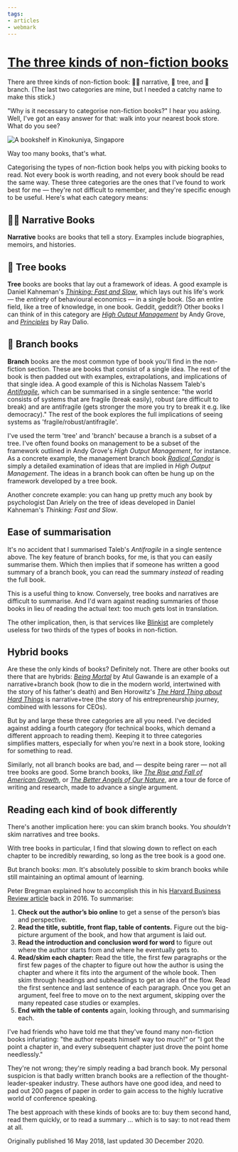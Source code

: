 ```yaml
---
tags:
- articles
- webmark
---
```

   
# [The three kinds of non-fiction books](https://commoncog.com/the-3-kinds-of-non-fiction-book)   
   
There are three kinds of non-fiction book: 💁‍♀️ narrative, 🌳 tree, and 🌿 branch. (The last two categories are mine, but I needed a catchy name to make this stick.)   
   
"Why is it necessary to categorise non-fiction books?" I hear you asking. Well, I've got an easy answer for that: walk into your nearest book store. What do you see?   
   
![A bookshelf in Kinokuniya, Singapore](https://commoncog.com/content/images/2018/05/kino_bookshelf.jpg)   
   
Way too many books, that's what.   
   
Categorising the types of non-fiction book helps you with picking books to read. Not every book is worth reading, and not every book should be read the same way. These three categories are the ones that I've found to work best for me — they're not difficult to remember, and they're specific enough to be useful. Here's what each category means:   
   
## 💁‍♀️ Narrative Books   
   
**Narrative** books are books that tell a story. Examples include biographies, memoirs, and histories.   
   
## 🌳 Tree books   
   
**Tree** books are books that lay out a framework of ideas. A good example is Daniel Kahneman's *[Thinking: Fast and Slow](https://www.amazon.com/Thinking-Fast-Slow-Daniel-Kahneman/dp/0374533555)*, which lays out his life's work — the *entirety* of behavioural economics — in a single book. (So an entire field, like a tree of knowledge, in one book. Geddit, geddit?) Other books I can think of in this category are *[High Output Management](https://www.amazon.com/High-Output-Management-Andrew-Grove/dp/0679762884)* by Andy Grove, and *[Principles](https://www.amazon.com/Principles-Life-Work-Ray-Dalio/dp/1501124021)* by Ray Dalio.   
   
## 🌿 Branch books   
   
**Branch** books are the most common type of book you'll find in the non-fiction section. These are books that consist of a single idea. The rest of the book is then padded out with examples, extrapolations, and implications of that single idea. A good example of this is Nicholas Nassem Taleb's *[Antifragile](https://www.amazon.com/Antifragile-Things-That-Disorder-Incerto/dp/0812979680)*, which can be summarised in a single sentence: "the world consists of systems that are fragile (break easily), robust (are difficult to break) and are antifragile (gets stronger the more you try to break it e.g. like democracy)." The rest of the book explores the full implications of seeing systems as 'fragile/robust/antifragile'.   
   
I've used the term 'tree' and 'branch' because a branch is a subset of a tree. I've often found books on management to be a subset of the framework outlined in Andy Grove's *High Output Management*, for instance. As a concrete example, the management branch book *[Radical Candor](https://www.amazon.com/Radical-Candor-Kim-Scott/dp/B01KTIEFEE)* is simply a detailed examination of ideas that are implied in *High Output Management*. The ideas in a branch book can often be hung up on the framework developed by a tree book.   
   
Another concrete example: you can hang up pretty much any book by psychologist Dan Ariely on the tree of ideas developed in Daniel Kahneman's *Thinking: Fast and Slow*.   
   
## Ease of summarisation   
   
It's no accident that I summarised Taleb's *Antifragile* in a single sentence above. The key feature of branch books, for me, is that you can easily summarise them. Which then implies that if someone has written a good summary of a branch book, you can read the summary *instead* of reading the full book.   
   
This is a useful thing to know. Conversely, tree books and narratives are difficult to summarise. And I'd warn against reading summaries of those books in lieu of reading the actual text: too much gets lost in translation.   
   
The other implication, then, is that services like [Blinkist](https://www.blinkist.com/) are completely useless for two thirds of the types of books in non-fiction.   
   
## Hybrid books   
   
Are these the only kinds of books? Definitely not. There are other books out there that are hybrids: *[Being Mortal](https://www.amazon.com/Being-Mortal-Medicine-What-Matters-ebook/dp/B00JCW0BCY)* by Atul Gawande is an example of a narrative+branch book (how to die in the modern world, intertwined with the story of his father's death) and Ben Horowitz's *[The Hard Thing about Hard Things](https://www.amazon.com/Hard-Thing-About-Things-Building/dp/0062273205)* is narrative+tree (the story of his entrepreneurship journey, combined with lessons for CEOs).   
   
But by and large these three categories are all you need. I've decided against adding a fourth category (for technical books, which demand a different approach to reading them). Keeping it to three categories simplifies matters, especially for when you're next in a book store, looking for something to read.   
   
Similarly, not all branch books are bad, and — despite being rarer — not all tree books are good. Some branch books, like *[The Rise and Fall of American Growth](http://amazon.com/dp/0691147728)*, or *[The Better Angels of Our Nature](https://www.amazon.com/Better-Angels-Our-Nature-Violence/dp/0143122010)*, are a tour de force of writing and research, made to advance a single argument.   
   
## Reading each kind of book differently   
   
There's another implication here: you can skim branch books. You *shouldn't* skim narratives and tree books.   
   
With tree books in particular, I find that slowing down to reflect on each chapter to be incredibly rewarding, so long as the tree book is a good one.   
   
But branch books: *man*. It's absolutely possible to skim branch books while still maintaining an optimal amount of learning.   
   
Peter Bregman explained how to accomplish this in his [Harvard Business Review article](https://hbr.org/2016/02/how-to-read-a-book-a-week) back in 2016. To summarise:   
   
1.  **Check out the author’s bio online** to get a sense of the person’s bias and perspective.   
2.  **Read the title, subtitle, front flap, table of contents.** Figure out the big-picture argument of the book, and how that argument is laid out.   
3.  **Read the introduction and conclusion word for word** to figure out where the author starts from and where he eventually gets to.   
4.  **Read/skim each chapter:** Read the title, the first few paragraphs or the first few pages of the chapter to figure out how the author is using the chapter and where it fits into the argument of the whole book. Then skim through headings and subheadings to get an idea of the flow. Read the first sentence and last sentence of each paragraph. Once you get an argument, feel free to move on to the next argument, skipping over the many repeated case studies or examples.   
5.  **End with the table of contents** again, looking through, and summarising each.   
   
I've had friends who have told me that they've found many non-fiction books infuriating: "the author repeats himself way too much!" or "I got the point a chapter in, and every subsequent chapter just drove the point home needlessly."   
   
They're not wrong; they're simply reading a bad branch book. My personal suspicion is that badly written branch books are a reflection of the thought-leader-speaker industry. These authors have one good idea, and need to pad out 200 pages of paper in order to gain access to the highly lucrative world of conference speaking.   
   
The best approach with these kinds of books are to: buy them second hand, read them quickly, or to read a summary ... which is to say: to not read them at all.   
   
Originally published 16 May 2018, last updated 30 December 2020.